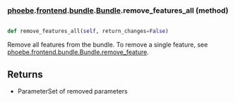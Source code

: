 ### [phoebe](phoebe.md).[frontend](phoebe.frontend.md).[bundle](phoebe.frontend.bundle.md).[Bundle](phoebe.frontend.bundle.Bundle.md).remove_features_all (method)


```py

def remove_features_all(self, return_changes=False)

```



Remove all features from the bundle.  To remove a single feature, see
[phoebe.frontend.bundle.Bundle.remove_feature](phoebe.frontend.bundle.Bundle.remove_feature.md).

Returns
-----------
* ParameterSet of removed parameters

